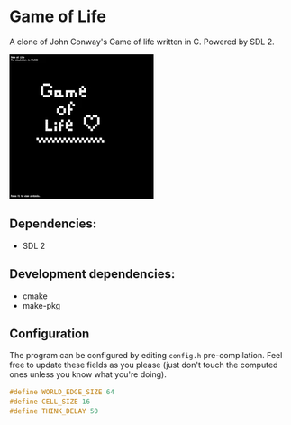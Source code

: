 # Game of Life

A clone of John Conway's Game of life written in C. Powered by SDL 2.

![](https://github.com/DigitalCyan/game-of-life/blob/main/demo/demo.gif?raw=true)

## Dependencies:
- SDL 2

## Development dependencies:
- cmake
- make-pkg

## Configuration
The program can be configured by editing `config.h` pre-compilation. Feel free to update these fields as you please (just don't touch the computed ones unless you know what you're doing).

```c
#define WORLD_EDGE_SIZE 64
#define CELL_SIZE 16
#define THINK_DELAY 50
```
